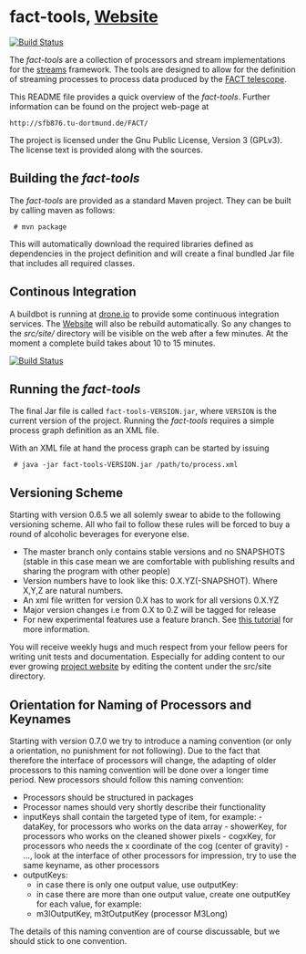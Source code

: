 fact-tools, [Website](http://sfb876.tu-dortmund.de/FACT/)  
=============
[![Build Status](https://travis-ci.org/fact-project/fact-tools.svg?branch=master)](https://travis-ci.org/fact-project/fact-tools)

The *fact-tools* are a collection of processors and stream implementations
for the [streams](http://www.jwall.org/streams/) framework. The tools are
designed to allow for the definition of streaming processes to process data
produced by the [FACT telescope](http://www.isdc.unige.ch/fact/).

This README file provides a quick overview of the *fact-tools*. Further
information can be found on the project web-page at

	http://sfb876.tu-dortmund.de/FACT/


The project is licensed under the Gnu Public License, Version 3 (GPLv3).
The license text is provided along with the sources.



Building the *fact-tools*
-------------------------

The *fact-tools* are provided as a standard Maven project. They can be
built by calling maven as follows:

     # mvn package

This will automatically download the required libraries defined as dependencies
in the project definition and will create a final bundled Jar file that
includes all required classes.

Continous Integration
-------------------------

A buildbot is running at [drone.io](https://drone.io/bitbucket.org/cbockermann/fact-tools) to provide some continuous integration services.
The [Website](http://sfb876.tu-dortmund.de/FACT/)  will also be rebuild automatically. So any changes to the *src/site/* directory will 
be visible on the web after a few minutes. At the moment a complete build takes about 10 to 15 minutes.

[![Build Status](https://drone.io/bitbucket.org/cbockermann/fact-tools/status.png)](https://drone.io/bitbucket.org/cbockermann/fact-tools/latest)





Running the *fact-tools*
------------------------

The final Jar file is called `fact-tools-VERSION.jar`, where `VERSION` is the
current version of the project. Running the *fact-tools* requires a simple
process graph definition as an XML file.

With an XML file at hand the process graph can be started by issuing

     # java -jar fact-tools-VERSION.jar /path/to/process.xml
     
     
Versioning Scheme
---------------
Starting with version 0.6.5 we all solemly swear to abide to the following versioning scheme. All who fail to follow these rules will be forced
to buy a round of alcoholic beverages for everyone else.

* The master branch only contains stable versions and no SNAPSHOTS (stable in this case mean we are comfortable with publishing results and sharing the program with other people)
* Version numbers have to look like this:  0.X.YZ(-SNAPSHOT). Where X,Y,Z are natural numbers.
* An xml file written for version 0.X has to work for all versions 0.X.YZ
* Major version changes i.e from 0.X to 0.Z will be tagged for release
* For new experimental features use a feature branch. See [this tutorial](http://git-scm.com/book/en/Git-Branching-Basic-Branching-and-Merging) for more information.

You will receive weekly hugs and much respect from your fellow peers for writing unit tests and documentation. 
Especially for adding content to our ever growing [project website](http://sfb876.tu-dortmund.de/FACT/) by editing
the content under the src/site directory.
  

Orientation for Naming of Processors and Keynames
---------------
Starting with version 0.7.0 we try to introduce a naming convention (or only a orientation, no punishment for not following). Due to the fact that therefore the interface of processors will change, the adapting of older processors to this naming convention will be done over a longer time period. New processors should follow this naming convention:

* Processors should be structured in packages
* Processor names should very shortly describe their functionality
* inputKeys shall contain the targeted type of item, for example:
      - dataKey, for processors who works on the data array
      - showerKey, for processors who works on the cleaned shower pixels
      - cogxKey, for processors who needs the x coordinate of the cog (center of gravity)
      - ..., look at the interface of other processors for impression, try to use the same keyname, as other processors
* outputKeys:
     - in case there is only one output value, use outputKey:
     - in case there are more than one output value, create one outputKey for each value, for example:
     - m3lOutputKey, m3tOutputKey (processor M3Long)


The details of this naming convention are of course discussable, but we should stick to one convention.

